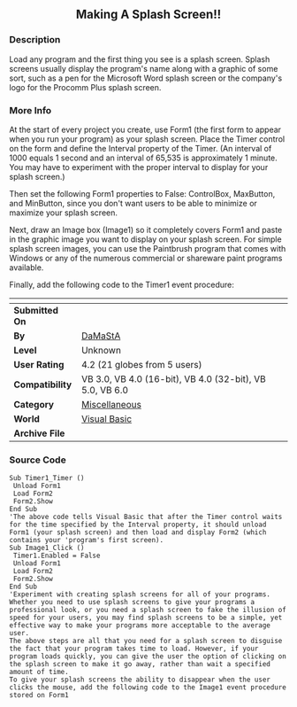 ﻿<div align="center">

## Making A Splash Screen\!\!


</div>

### Description

Load any program and the first thing you see is a splash screen. Splash screens usually display the program's name along with a graphic of some sort, such as a pen for the Microsoft Word splash screen or the company's logo for the Procomm Plus splash screen.
 
### More Info
 
At the start of every project you create, use Form1 (the first form to appear when you run your program) as your splash screen. Place the Timer control on the form and define the Interval property of the Timer. (An interval of 1000 equals 1 second and an interval of 65,535 is approximately 1 minute. You may have to experiment with the proper interval to display for your splash screen.)

Then set the following Form1 properties to False: ControlBox, MaxButton, and MinButton, since you don't want users to be able to minimize or maximize your splash screen.

Next, draw an Image box (Image1) so it completely covers Form1 and paste in the graphic image you want to display on your splash screen. For simple splash screen images, you can use the Paintbrush program that comes with Windows or any of the numerous commercial or shareware paint programs available.

Finally, add the following code to the Timer1 event procedure:


<span>             |<span>
---                |---
**Submitted On**   |
**By**             |[DaMaStA](https://github.com/Planet-Source-Code/PSCIndex/blob/master/ByAuthor/damasta.md)
**Level**          |Unknown
**User Rating**    |4.2 (21 globes from 5 users)
**Compatibility**  |VB 3\.0, VB 4\.0 \(16\-bit\), VB 4\.0 \(32\-bit\), VB 5\.0, VB 6\.0
**Category**       |[Miscellaneous](https://github.com/Planet-Source-Code/PSCIndex/blob/master/ByCategory/miscellaneous__1-1.md)
**World**          |[Visual Basic](https://github.com/Planet-Source-Code/PSCIndex/blob/master/ByWorld/visual-basic.md)
**Archive File**   |[](https://github.com/Planet-Source-Code/damasta-making-a-splash-screen__1-2197/archive/master.zip)





### Source Code

```
Sub Timer1_Timer ()
 Unload Form1
 Load Form2
 Form2.Show
End Sub
'The above code tells Visual Basic that after the Timer control waits for the time specified by the Interval property, it should unload Form1 (your splash screen) and then load and display Form2 (which contains your 'program's first screen).
Sub Image1_Click ()
 Timer1.Enabled = False
 Unload Form1
 Load Form2
 Form2.Show
End Sub
'Experiment with creating splash screens for all of your programs. Whether you need to use splash screens to give your programs a professional look, or you need a splash screen to fake the illusion of speed for your users, you may find splash screens to be a simple, yet effective way to make your programs more acceptable to the average user.
The above steps are all that you need for a splash screen to disguise the fact that your program takes time to load. However, if your program loads quickly, you can give the user the option of clicking on the splash screen to make it go away, rather than wait a specified amount of time.
To give your splash screens the ability to disappear when the user clicks the mouse, add the following code to the Image1 event procedure stored on Form1
```

